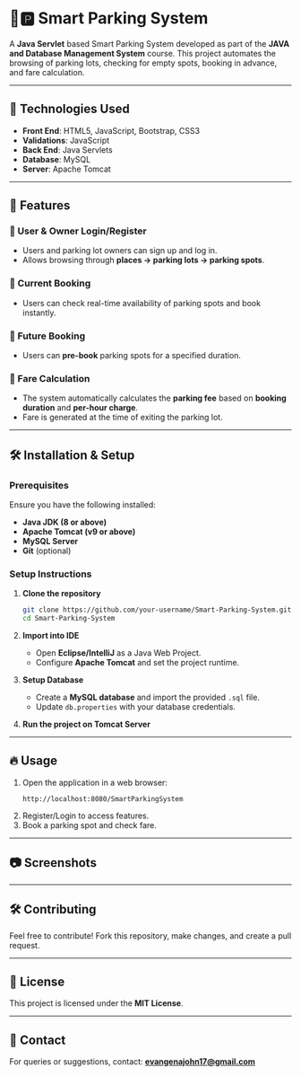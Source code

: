 # 🚗🅿️ Smart Parking System

A **Java Servlet** based Smart Parking System developed as part of the **JAVA and Database Management System** course. This project automates the browsing of parking lots, checking for empty spots, booking in advance, and fare calculation.

---

## 📌 Technologies Used

- **Front End**: HTML5, JavaScript, Bootstrap, CSS3  
- **Validations**: JavaScript  
- **Back End**: Java Servlets  
- **Database**: MySQL  
- **Server**: Apache Tomcat  

---

## 🚀 Features  

### 🔹 User & Owner Login/Register  
- Users and parking lot owners can sign up and log in.  
- Allows browsing through **places → parking lots → parking spots**.  

### 🔹 Current Booking  
- Users can check real-time availability of parking spots and book instantly.  

### 🔹 Future Booking  
- Users can **pre-book** parking spots for a specified duration.  

### 🔹 Fare Calculation  
- The system automatically calculates the **parking fee** based on **booking duration** and **per-hour charge**.  
- Fare is generated at the time of exiting the parking lot.  

---

## 🛠️ Installation & Setup  

### **Prerequisites**  
Ensure you have the following installed:  
- **Java JDK (8 or above)**  
- **Apache Tomcat (v9 or above)**  
- **MySQL Server**  
- **Git** (optional)  

### **Setup Instructions**  

1. **Clone the repository**  
   ```bash
   git clone https://github.com/your-username/Smart-Parking-System.git
   cd Smart-Parking-System
   ```
2. **Import into IDE**  
   - Open **Eclipse/IntelliJ** as a Java Web Project.  
   - Configure **Apache Tomcat** and set the project runtime.  

3. **Setup Database**  
   - Create a **MySQL database** and import the provided `.sql` file.  
   - Update `db.properties` with your database credentials.  

4. **Run the project on Tomcat Server**  

---

## 🔥 Usage  

1. Open the application in a web browser:  
   ```
   http://localhost:8080/SmartParkingSystem
   ```
2. Register/Login to access features.  
3. Book a parking spot and check fare.  

---

## 📷 Screenshots  


---

## 🛠️ Contributing  
Feel free to contribute! Fork this repository, make changes, and create a pull request.  

---

## 📄 License  
This project is licensed under the **MIT License**.  

---

## 📧 Contact  
For queries or suggestions, contact: **evangenajohn17@gmail.com**
